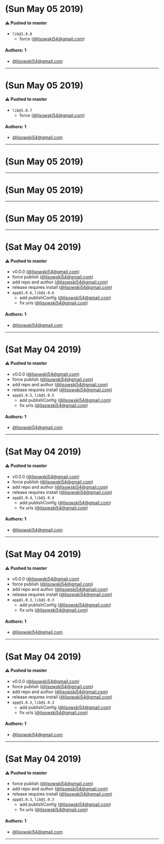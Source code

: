 # (Sun May 05 2019)

#### ⚠️  Pushed to master

- `lib@1.0.8`
  - force  ([@lisowski54@gmail.com](https://github.com/lisowski54@gmail.com))

#### Authors: 1

- [@lisowski54@gmail.com](https://github.com/lisowski54@gmail.com)

---

# (Sun May 05 2019)

#### ⚠️  Pushed to master

- `lib@1.0.7`
  - force  ([@lisowski54@gmail.com](https://github.com/lisowski54@gmail.com))

#### Authors: 1

- [@lisowski54@gmail.com](https://github.com/lisowski54@gmail.com)

---

# (Sun May 05 2019)



---

# (Sun May 05 2019)



---

# (Sun May 05 2019)



---

# (Sat May 04 2019)

#### ⚠️  Pushed to master

- v0.0.0  ([@lisowski54@gmail.com](https://github.com/lisowski54@gmail.com))
- force publish  ([@lisowski54@gmail.com](https://github.com/lisowski54@gmail.com))
- add repo and author  ([@lisowski54@gmail.com](https://github.com/lisowski54@gmail.com))
- release requires install  ([@lisowski54@gmail.com](https://github.com/lisowski54@gmail.com))
- `app@1.0.6`, `lib@1.0.6`
  - add publishConfig  ([@lisowski54@gmail.com](https://github.com/lisowski54@gmail.com))
  - fix urls  ([@lisowski54@gmail.com](https://github.com/lisowski54@gmail.com))

#### Authors: 1

- [@lisowski54@gmail.com](https://github.com/lisowski54@gmail.com)

---

# (Sat May 04 2019)

#### ⚠️  Pushed to master

- v0.0.0  ([@lisowski54@gmail.com](https://github.com/lisowski54@gmail.com))
- force publish  ([@lisowski54@gmail.com](https://github.com/lisowski54@gmail.com))
- add repo and author  ([@lisowski54@gmail.com](https://github.com/lisowski54@gmail.com))
- release requires install  ([@lisowski54@gmail.com](https://github.com/lisowski54@gmail.com))
- `app@1.0.5`, `lib@1.0.5`
  - add publishConfig  ([@lisowski54@gmail.com](https://github.com/lisowski54@gmail.com))
  - fix urls  ([@lisowski54@gmail.com](https://github.com/lisowski54@gmail.com))

#### Authors: 1

- [@lisowski54@gmail.com](https://github.com/lisowski54@gmail.com)

---

# (Sat May 04 2019)

#### ⚠️  Pushed to master

- v0.0.0  ([@lisowski54@gmail.com](https://github.com/lisowski54@gmail.com))
- force publish  ([@lisowski54@gmail.com](https://github.com/lisowski54@gmail.com))
- add repo and author  ([@lisowski54@gmail.com](https://github.com/lisowski54@gmail.com))
- release requires install  ([@lisowski54@gmail.com](https://github.com/lisowski54@gmail.com))
- `app@1.0.4`, `lib@1.0.4`
  - add publishConfig  ([@lisowski54@gmail.com](https://github.com/lisowski54@gmail.com))
  - fix urls  ([@lisowski54@gmail.com](https://github.com/lisowski54@gmail.com))

#### Authors: 1

- [@lisowski54@gmail.com](https://github.com/lisowski54@gmail.com)

---

# (Sat May 04 2019)

#### ⚠️  Pushed to master

- v0.0.0  ([@lisowski54@gmail.com](https://github.com/lisowski54@gmail.com))
- force publish  ([@lisowski54@gmail.com](https://github.com/lisowski54@gmail.com))
- add repo and author  ([@lisowski54@gmail.com](https://github.com/lisowski54@gmail.com))
- release requires install  ([@lisowski54@gmail.com](https://github.com/lisowski54@gmail.com))
- `app@1.0.3`, `lib@1.0.3`
  - add publishConfig  ([@lisowski54@gmail.com](https://github.com/lisowski54@gmail.com))
  - fix urls  ([@lisowski54@gmail.com](https://github.com/lisowski54@gmail.com))

#### Authors: 1

- [@lisowski54@gmail.com](https://github.com/lisowski54@gmail.com)

---

# (Sat May 04 2019)

#### ⚠️  Pushed to master

- v0.0.0  ([@lisowski54@gmail.com](https://github.com/lisowski54@gmail.com))
- force publish  ([@lisowski54@gmail.com](https://github.com/lisowski54@gmail.com))
- add repo and author  ([@lisowski54@gmail.com](https://github.com/lisowski54@gmail.com))
- release requires install  ([@lisowski54@gmail.com](https://github.com/lisowski54@gmail.com))
- `app@1.0.3`, `lib@1.0.3`
  - add publishConfig  ([@lisowski54@gmail.com](https://github.com/lisowski54@gmail.com))
  - fix urls  ([@lisowski54@gmail.com](https://github.com/lisowski54@gmail.com))

#### Authors: 1

- [@lisowski54@gmail.com](https://github.com/lisowski54@gmail.com)

---

# (Sat May 04 2019)

#### ⚠️ Pushed to master

- force publish ([@lisowski54@gmail.com](https://github.com/lisowski54@gmail.com))
- add repo and author ([@lisowski54@gmail.com](https://github.com/lisowski54@gmail.com))
- release requires install ([@lisowski54@gmail.com](https://github.com/lisowski54@gmail.com))
- `app@1.0.3`, `lib@1.0.3`
  - add publishConfig ([@lisowski54@gmail.com](https://github.com/lisowski54@gmail.com))
  - fix urls ([@lisowski54@gmail.com](https://github.com/lisowski54@gmail.com))

#### Authors: 1

- [@lisowski54@gmail.com](https://github.com/lisowski54@gmail.com)

---
